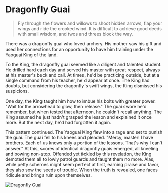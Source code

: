 # Dragonfly Guai

> Fly through the flowers and willows to shoot hidden arrows, flap your
> wings and ride the crooked wind.
> It is difficult to achieve good deeds with small wisdom, and twos and
> threes block the way.

There was a dragonfly guai who loved archery. His mother saw his gift and
used her connections for an opportunity to have him training under the
Yaoguai King of the land.

To the King, the dragonfly guai seemed like a diligent and talented
student. He drilled hard each day and served his master with great
respect, always at his master's beck and call. At times, he'd be practicing
outside, but at a single command from his teacher, he'd appear at once.
The King had doubts, but considering the dragonfly's swift wings, the
King dismissed his suspicions.

One day, the King taught him how to imbue his bolts with greater power.
"Wait for the arrowhead to glow, then release." The guai swore he'd
remember, but when tested that afternoon, he couldn't recall anything.
The King assumed he just hadn't grasped the lesson and explained it once
more. But the next day, he'd had forgotten it again.

This pattern continued. The Yaoguai King flew into a rage and set to
punish the guai. The guai fell to his knees and pleaded. "Mercy, master! I
have brothers. Each of us knows only a portion of the lessons. That's why I
can't answer." At this, scores of identical dragonfly guais emerged, all
kneeling and bowing non-stop. Offended yet tickled by this revelation, the
King demoted them all to lowly patrol guards and taught them no more.
Alas, while petty schemes might seem perfect at first, earning praise and
favor, they also sow the seeds of trouble. When the truth is revealed, one
faces ridicule and brings ruin upon themselves.

![Dragonfly Guai](/image-20240827220012872.png)
